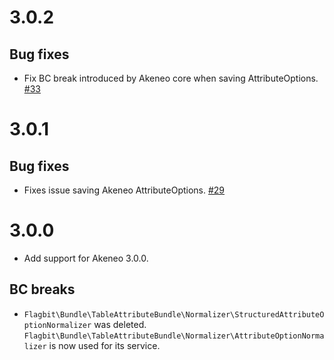 # 3.0.2

## Bug fixes

- Fix BC break introduced by Akeneo core when saving AttributeOptions. [#33][pr33]

# 3.0.1

## Bug fixes

- Fixes issue saving Akeneo AttributeOptions. [#29][pr29]

# 3.0.0

- Add support for Akeneo 3.0.0.

## BC breaks

- `Flagbit\Bundle\TableAttributeBundle\Normalizer\StructuredAttributeOptionNormalizer` was deleted. `Flagbit\Bundle\TableAttributeBundle\Normalizer\AttributeOptionNormalizer` is now used for its service.

[pr29]: https://github.com/flagbit/akeneo-table-attribute-bundle/pull/29
[pr33]: https://github.com/flagbit/akeneo-table-attribute-bundle/pull/33

